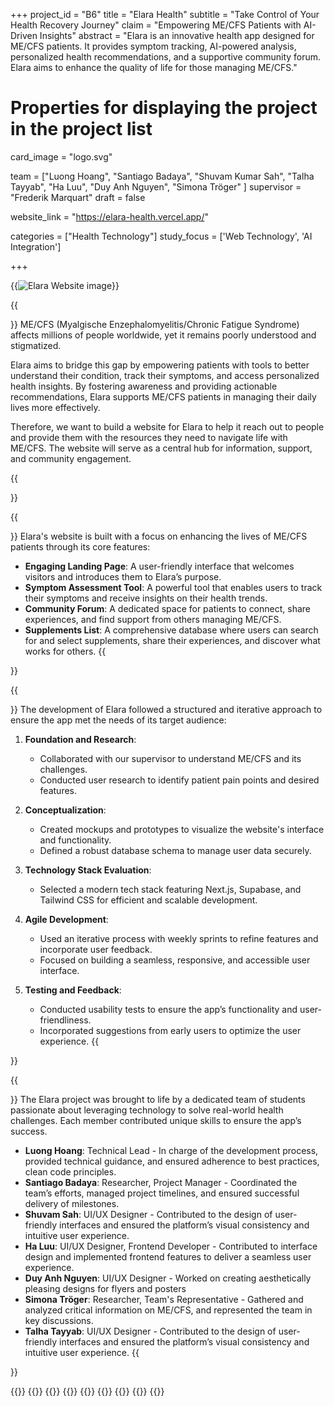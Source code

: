+++
project_id = "B6"
title = "Elara Health"
subtitle = "Take Control of Your Health Recovery Journey"
claim = "Empowering ME/CFS Patients with AI-Driven Insights"
abstract = "Elara is an innovative health app designed for ME/CFS patients. It provides symptom tracking, AI-powered analysis, personalized health recommendations, and a supportive community forum. Elara aims to enhance the quality of life for those managing ME/CFS."

# Properties for displaying the project in the project list
card_image = "logo.svg"

team = ["Luong Hoang", "Santiago Badaya", "Shuvam Kumar Sah", "Talha Tayyab", "Ha Luu", "Duy Anh Nguyen", "Simona Tröger" ]
supervisor = "Frederik Marquart"
draft = false

website_link = "https://elara-health.vercel.app/"

categories = ["Health Technology"]
study_focus = ['Web Technology', 'AI Integration']

+++

{{<image src="hero_image.webp" alt="Elara Website image " >}}

{{<section title="Our Goal">}}
ME/CFS (Myalgische Enzephalomyelitis/Chronic Fatigue Syndrome) affects millions of people worldwide, yet it remains poorly understood and stigmatized.

Elara aims to bridge this gap by empowering patients with tools to better understand their condition, track their symptoms, and access personalized health insights. By fostering awareness and providing actionable recommendations, Elara supports ME/CFS patients in managing their daily lives more effectively.

Therefore, we want to build a website for Elara to help it reach out to people and provide them with the resources they need to navigate life with ME/CFS. The website will serve as a central hub for information, support, and community engagement.

{{</section>}}

{{<section title="Features">}}
Elara's website is built with a focus on enhancing the lives of ME/CFS patients through its core features:

- **Engaging Landing Page**: A user-friendly interface that welcomes visitors and introduces them to Elara’s purpose.
- **Symptom Assessment Tool**: A powerful tool that enables users to track their symptoms and receive insights on their health trends.
- **Community Forum**: A dedicated space for patients to connect, share experiences, and find support from others managing ME/CFS.
- **Supplements List**: A comprehensive database where users can search for and select supplements, share their experiences, and discover what works for others.
  {{</section>}}

{{<section title="Process">}}
The development of Elara followed a structured and iterative approach to ensure the app met the needs of its target audience:

1. **Foundation and Research**:

   - Collaborated with our supervisor to understand ME/CFS and its challenges.
   - Conducted user research to identify patient pain points and desired features.

2. **Conceptualization**:

   - Created mockups and prototypes to visualize the website's interface and functionality.
   - Defined a robust database schema to manage user data securely.

3. **Technology Stack Evaluation**:

   - Selected a modern tech stack featuring Next.js, Supabase, and Tailwind CSS for efficient and scalable development.

4. **Agile Development**:

   - Used an iterative process with weekly sprints to refine features and incorporate user feedback.
   - Focused on building a seamless, responsive, and accessible user interface.

5. **Testing and Feedback**:
   - Conducted usability tests to ensure the app’s functionality and user-friendliness.
   - Incorporated suggestions from early users to optimize the user experience.
     {{</section>}}

{{<section title="Team">}}
The Elara project was brought to life by a dedicated team of students passionate about leveraging technology to solve real-world health challenges. Each member contributed unique skills to ensure the app’s success.

- **Luong Hoang**: Technical Lead - In charge of the development process, provided technical guidance, and ensured adherence to best practices, clean code principles.
- **Santiago Badaya**: Researcher, Project Manager - Coordinated the team’s efforts, managed project timelines, and ensured successful delivery of milestones.
- **Shuvam Sah**: UI/UX Designer - Contributed to the design of user-friendly interfaces and ensured the platform’s visual consistency and intuitive user experience.
- **Ha Luu**: UI/UX Designer, Frontend Developer - Contributed to interface design and implemented frontend features to deliver a seamless user experience.
- **Duy Anh Nguyen**: UI/UX Designer - Worked on creating aesthetically pleasing designs for flyers and posters
- **Simona Tröger**: Researcher, Team's Representative - Gathered and analyzed critical information on ME/CFS, and represented the team in key discussions.
- **Talha Tayyab**: UI/UX Designer - Contributed to the design of user-friendly interfaces and ensured the platform’s visual consistency and intuitive user experience.
  {{</section>}}

{{<gallery>}}
{{<team-member image="luong.webp" name="Luong Hoang">}}
{{<team-member image="simona.webp" name="Simona Tröger">}}
{{<team-member image="shuvam.webp" name="Shuvam Kumar Sah">}}
{{<team-member image="santiago.webp" name="Santiago Badaya">}}
{{<team-member image="talha.webp" name="Talha Tayyab">}}
{{<team-member image="duy_anh.webp" name="Duy Anh Nguyen">}}
{{<team-member image="ha_luu.webp" name="Ha Luu">}}
{{</gallery>}}
